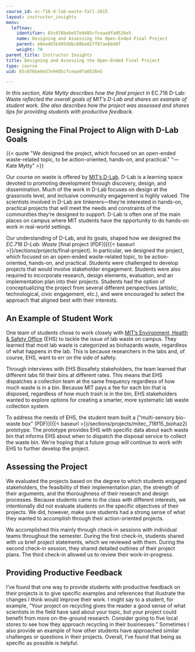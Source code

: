 ```yaml
---
course_id: ec-716-d-lab-waste-fall-2015
layout: instructor_insights
menu:
  leftnav:
    identifier: 65c076be8e57e9485cfceaa9fa0526e5
    name: Designing and Assessing the Open-Ended Final Project
    parent: e8ee465b495ddbc88be827f87ae6bd8f
    weight: 70
parent_title: Instructor Insights
title: Designing and Assessing the Open-Ended Final Project
type: course
uid: 65c076be8e57e9485cfceaa9fa0526e5

---
```


_In this section, Kate Mytty describes how the final project in_ EC.716 D-Lab: Waste _reflected the overall goals of MIT’s D-Lab and shares an example of student work. She also describes how the project was assessed and shares tips for providing students with productive feedback._

Designing the Final Project to Align with D-Lab Goals
-----------------------------------------------------

{{< quote "We designed the project, which focused on an open-ended waste-related topic, to be action-oriented, hands-on, and practical." "— Kate Mytty" >}}

Our course on waste is offered by [MIT’s D-Lab](https://d-lab.mit.edu/about). D-Lab is a learning space devoted to promoting development through discovery, design, and dissemination. Much of the work in D-Lab focuses on design at the grassroots level, and inclusive community engagement is highly valued. The scientists involved in D-Lab are tinkerers—they’re interested in hands-on, practical projects that will meet the needs and constraints of the communities they’re designed to support. D-Lab is often one of the main places on campus where MIT students have the opportunity to do hands-on work in real-world settings.

Our understanding of D-Lab, and its goals, shaped how we designed the _EC.716 D-Lab: Waste_ [final project (PDF)]({{< baseurl >}}/sections/projects/final-project). In particular, we designed the project, which focused on an open-ended waste-related topic, to be action-oriented, hands-on, and practical. Students were challenged to develop projects that would involve stakeholder engagement. Students were also required to incorporate research, design elements, evaluation, and an implementation plan into their projects. Students had the option of conceptualizing the project from several different perspectives (artistic, technological, civic engagement, etc.), and were encouraged to select the approach that aligned best with their interests.

An Example of Student Work
--------------------------

One team of students chose to work closely with [MIT’s Environment, Health & Safety Office](https://ehs.mit.edu/site/) (EHS) to tackle the issue of lab waste on campus. They learned that most lab waste is categorized as biohazards waste, regardless of what happens in the lab. This is because researchers in the labs and, of course, EHS, want to err on the side of safety.

Through interviews with EHS Biosafety stakeholders, the team learned that different labs fill their bins at different rates. This means that EHS dispatches a collection team at the same frequency regardless of how much waste is in a bin. Because MIT pays a fee for each bin that is disposed, regardless of how much trash is in the bin, EHS stakeholders wanted to explore options for creating a smarter, more systematic lab waste collection system.

To address the needs of EHS, the student team built a [“multi-sensory bio-waste box” (PDF)]({{< baseurl >}}/sections/projects/mitec_716f15_biohaz2) prototype. The prototype provides EHS with specific data about each waste bin that informs EHS about when to dispatch the disposal service to collect the waste bin. We're hoping that a future group will continue to work with EHS to further develop the project.

Assessing the Project
---------------------

We evaluated the projects based on the degree to which students engaged stakeholders, the feasibility of their implementation plan, the strength of their arguments, and the thoroughness of their research and design processes. Because students came to the class with different interests, we intentionally did not evaluate students on the specific objectives of their projects. We did, however, make sure students had a strong sense of what they wanted to accomplish through their action-oriented projects.

We accomplished this mainly through check-in sessions with individual teams throughout the semester. During the first check-in, students shared with us brief project statements, which we reviewed with them. During the second check-in session, they shared detailed outlines of their project plans. The third check-in allowed us to review their work-in-progress.

Providing Productive Feedback
-----------------------------

I’ve found that one way to provide students with productive feedback on their projects is to give specific examples and references that illustrate the changes I think would improve their work. I might say to a student, for example, “Your project on recycling gives the reader a good sense of what scientists in the field have said about your topic, but your project could benefit from more on-the-ground research. Consider going to five local stores to see how they approach recycling in their businesses.” Sometimes I also provide an example of how other students have approached similar challenges or questions in their projects. Overall, I’ve found that being as specific as possible is helpful.